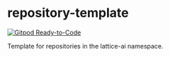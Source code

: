 # repository-template
[![Gitpod Ready-to-Code](https://img.shields.io/badge/Gitpod-ready--to--code-blue?logo=gitpod)](https://gitpod.io/#https://github.com/lattice-ai/repository-template)

Template for repositories in the lattice-ai namespace.
